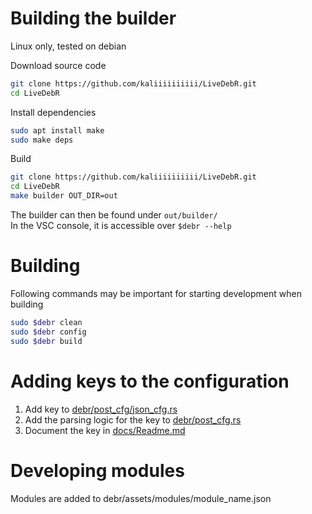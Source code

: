 # Building the builder
Linux only, tested on debian

Download source code
```bash
git clone https://github.com/kaliiiiiiiiii/LiveDebR.git
cd LiveDebR
```

Install dependencies
```bash
sudo apt install make
sudo make deps
```

Build
```bash
git clone https://github.com/kaliiiiiiiiii/LiveDebR.git
cd LiveDebR
make builder OUT_DIR=out
```

The builder can then be found under `out/builder/` \
In the VSC console, it is accessible over `$debr --help`

# Building

Following commands may be important for starting development when building
```bash
sudo $debr clean
sudo $debr config
sudo $debr build
```


# Adding keys to the configuration
1. Add key to [debr/post_cfg/json_cfg.rs](debr/post_cfg/json_cfg.rs)
2. Add the parsing logic for the key to [debr/post_cfg.rs](debr/post_cfg.rs)
3. Document the key in [docs/Readme.md](docs/Readme.md)

# Developing modules
Modules are added to debr/assets/modules/module_name.json